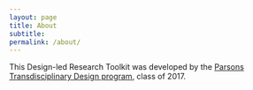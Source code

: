 ```yaml
---
layout: page
title: About
subtitle: 
permalink: /about/
---
```


This Design-led Research Toolkit was developed by the [Parsons Transdisciplinary Design program](http://www.newschool.edu/parsons/mfa-transdisciplinary-design/), class of 2017.